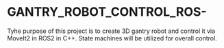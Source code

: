 # GANTRY_ROBOT_CONTROL_ROS-
Tyhe purpose of this project is to create 3D gantry robot and control it via MoveIt2 in ROS2 in C++. State machines will be utilized for overall control.
